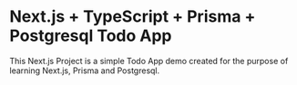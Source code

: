 # Next.js + TypeScript + Prisma + Postgresql Todo App

This Next.js Project is a simple Todo App demo created for the purpose of learning Next.js, Prisma and Postgresql.
